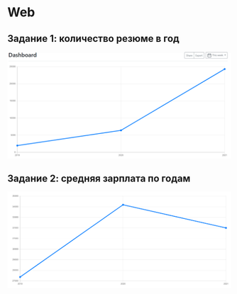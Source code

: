 # Web
## Задание 1: количество резюме в год
![](img/1.png)
## Задание 2: средняя зарплата по годам
![](img/2.png)
